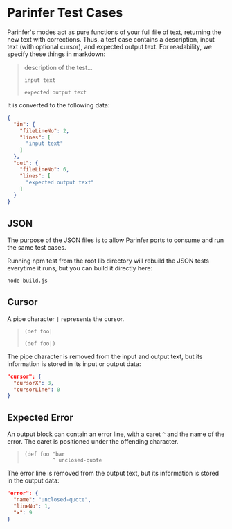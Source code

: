 # Parinfer Test Cases

Parinfer's modes act as pure functions of your full file of text, returning the
new text with corrections.  Thus, a test case contains a description, input
text (with optional cursor), and expected output text. For readability, we
specify these things in markdown:

> description of the test...
> 
> ```in
> input text
> ```
> 
> ```out
> expected output text
> ```

It is converted to the following data:

```json
{
  "in": {
    "fileLineNo": 2,
    "lines": [
      "input text"
    ]
  },
  "out": {
    "fileLineNo": 6,
    "lines": [
      "expected output text"
    ]
  }
}
```

## JSON

The purpose of the JSON files is to allow Parinfer ports to consume and run the
same test cases.

Running npm test from the root lib directory will rebuild the JSON tests
everytime it runs, but you can build it directly here:

```
node build.js
```

## Cursor

A pipe character `|` represents the cursor.

> ```in
> (def foo|
> ```
>
> ```out
> (def foo|)
> ```

The pipe character is removed from the input and output text, but its information
is stored in its input or output data:

```json
"cursor": {
  "cursorX": 8,
  "cursorLine": 0
}
```

## Expected Error

An output block can contain an error line, with a caret `^` and the name
of the error.  The caret is positioned under the offending character.

> ```out
> (def foo "bar
>          ^ unclosed-quote
> ```

The error line is removed from the output text, but its information is stored
in the output data:

```json
"error": {
  "name": "unclosed-quote",
  "lineNo": 1,
  "x": 9
}
```
